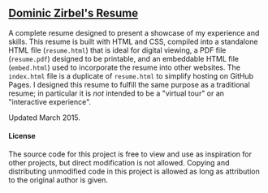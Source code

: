 ## [Dominic Zirbel's Resume](http://djynth.github.io/resume)

A complete resume designed to present a showcase of my experience and skills. This resume is built with HTML and CSS, compiled into a standalone HTML file (`resume.html`) that is ideal for digital viewing, a PDF file (`resume.pdf`) designed to be printable, and an embeddable HTML file (`embed.html`) used to incorporate the resume into other websites. The `index.html` file is a duplicate of `resume.html` to simplify hosting on GitHub Pages. I designed this resume to fulfill the same purpose as a traditional resume; in particular it is _not_ intended to be a "virtual tour" or an "interactive experience".

Updated March 2015.

#### License

The source code for this project is free to view and use as inspiration for other projects, but direct modification is not allowed. Copying and distributing unmodified code in this project is allowed as long as attribution to the original author is given.
